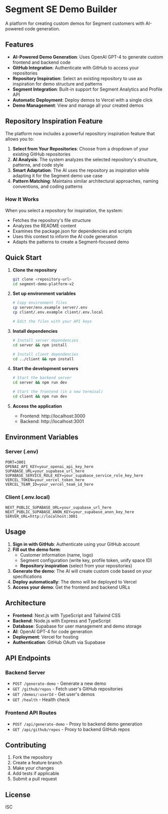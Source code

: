 # Segment SE Demo Builder

A platform for creating custom demos for Segment customers with AI-powered code generation.

## Features

- **AI-Powered Demo Generation**: Uses OpenAI GPT-4 to generate custom frontend and backend code
- **GitHub Integration**: Authenticate with GitHub to access your repositories
- **Repository Inspiration**: Select an existing repository to use as inspiration for demo structure and patterns
- **Segment Integration**: Built-in support for Segment Analytics and Profile API
- **Automatic Deployment**: Deploy demos to Vercel with a single click
- **Demo Management**: View and manage all your created demos

## Repository Inspiration Feature

The platform now includes a powerful repository inspiration feature that allows you to:

1. **Select from Your Repositories**: Choose from a dropdown of your existing GitHub repositories
2. **AI Analysis**: The system analyzes the selected repository's structure, patterns, and code style
3. **Smart Adaptation**: The AI uses the repository as inspiration while adapting it for the Segment demo use case
4. **Pattern Matching**: Maintains similar architectural approaches, naming conventions, and coding patterns

### How It Works

When you select a repository for inspiration, the system:

- Fetches the repository's file structure
- Analyzes the README content
- Examines the package.json for dependencies and scripts
- Uses this context to inform the AI code generation
- Adapts the patterns to create a Segment-focused demo

## Quick Start

1. **Clone the repository**
   ```bash
   git clone <repository-url>
   cd segment-demo-platform-v2
   ```

2. **Set up environment variables**
   ```bash
   # Copy environment files
   cp server/env.example server/.env
   cp client/.env.example client/.env.local
   
   # Edit the files with your API keys
   ```

3. **Install dependencies**
   ```bash
   # Install server dependencies
   cd server && npm install
   
   # Install client dependencies
   cd ../client && npm install
   ```

4. **Start the development servers**
   ```bash
   # Start the backend server
   cd server && npm run dev
   
   # Start the frontend (in a new terminal)
   cd client && npm run dev
   ```

5. **Access the application**
   - Frontend: http://localhost:3000
   - Backend: http://localhost:3001

## Environment Variables

### Server (.env)
```
PORT=3001
OPENAI_API_KEY=your_openai_api_key_here
SUPABASE_URL=your_supabase_url_here
SUPABASE_SERVICE_ROLE_KEY=your_supabase_service_role_key_here
VERCEL_TOKEN=your_vercel_token_here
VERCEL_TEAM_ID=your_vercel_team_id_here
```

### Client (.env.local)
```
NEXT_PUBLIC_SUPABASE_URL=your_supabase_url_here
NEXT_PUBLIC_SUPABASE_ANON_KEY=your_supabase_anon_key_here
SERVER_URL=http://localhost:3001
```

## Usage

1. **Sign in with GitHub**: Authenticate using your GitHub account
2. **Fill out the demo form**:
   - Customer information (name, logo)
   - Segment configuration (write key, profile token, unify space ID)
   - **Repository inspiration** (select from your repositories)
3. **Generate the demo**: The AI will create custom code based on your specifications
4. **Deploy automatically**: The demo will be deployed to Vercel
5. **Access your demo**: Get the frontend and backend URLs

## Architecture

- **Frontend**: Next.js with TypeScript and Tailwind CSS
- **Backend**: Node.js with Express and TypeScript
- **Database**: Supabase for user management and demo storage
- **AI**: OpenAI GPT-4 for code generation
- **Deployment**: Vercel for hosting
- **Authentication**: GitHub OAuth via Supabase

## API Endpoints

### Backend Server
- `POST /generate-demo` - Generate a new demo
- `GET /github/repos` - Fetch user's GitHub repositories
- `GET /demos/:userId` - Get user's demos
- `GET /health` - Health check

### Frontend API Routes
- `POST /api/generate-demo` - Proxy to backend demo generation
- `GET /api/github/repos` - Proxy to backend GitHub repos

## Contributing

1. Fork the repository
2. Create a feature branch
3. Make your changes
4. Add tests if applicable
5. Submit a pull request

## License

ISC 